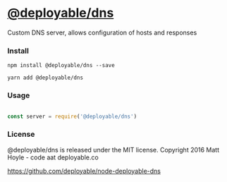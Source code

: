 # [@deployable/dns](https://github.com/deployable/node/deployable-dns)

Custom DNS server, allows configuration of hosts and responses

### Install
 
    npm install @deployable/dns --save

    yarn add @deployable/dns

### Usage

```javascript

const server = require('@deployable/dns')

```

### License

@deployable/dns is released under the MIT license.
Copyright 2016 Matt Hoyle - code aat deployable.co

https://github.com/deployable/node-deployable-dns

